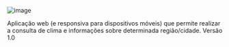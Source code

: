 ![image](https://github.com/fractalxg/portfolio-openweather-api/assets/147837025/fd949adb-81ca-4b87-9f50-ca083534f28a)

Aplicação web (e responsiva para dispositivos móveis) que permite realizar a consulta de clima e informações sobre determinada região/cidade. 
Versão 1.0
